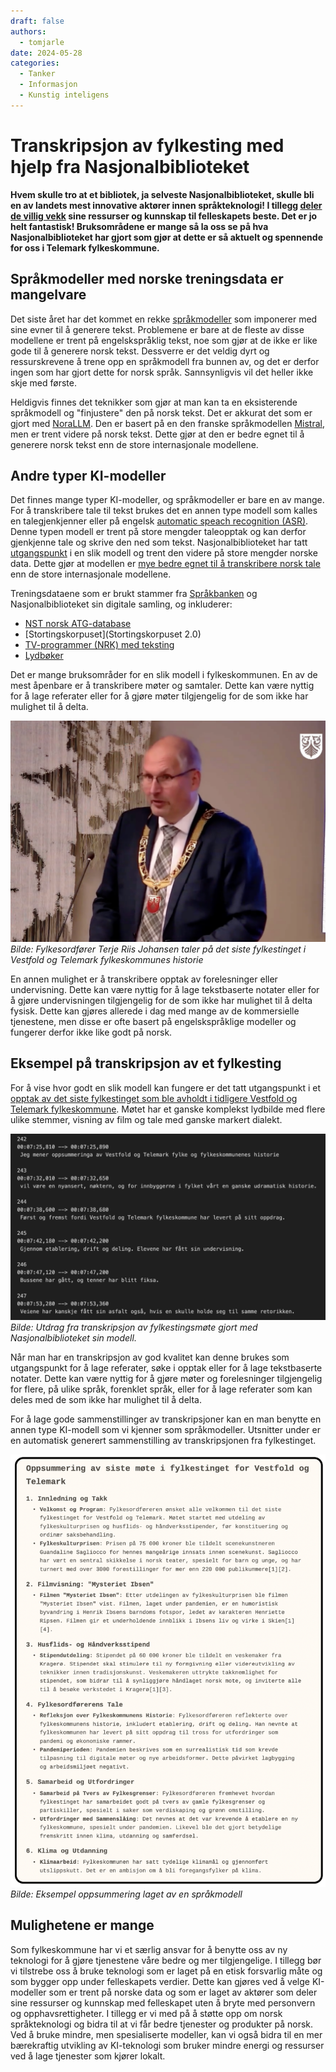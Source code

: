 ```yaml
---
draft: false
authors:
  - tomjarle
date: 2024-05-28
categories:
  - Tanker
  - Informasjon
  - Kunstig inteligens
---
```


# Transkripsjon av fylkesting med hjelp fra Nasjonalbiblioteket

**Hvem skulle tro at et bibliotek, ja selveste Nasjonalbiblioteket, skulle bli en av landets mest innovative aktører innen språkteknologi! I tillegg [deler de villig vekk](https://www.nb.no/pressemeldinger/nasjonalbiblioteket-deler-kunstig-intelligens-som-skjoner-norske-dialekter-og-gjer-tale-om-til-tekst/) sine ressurser og kunnskap til felleskapets beste. Det er jo helt fantastisk! Bruksområdene er mange så la oss se på hva Nasjonalbiblioteket har gjort som gjør at dette er så aktuelt og spennende for oss i Telemark fylkeskommune.**

## Språkmodeller med norske treningsdata er mangelvare
Det siste året har det kommet en rekke [språkmodeller](https://snl.no/spr%C3%A5kmodell) som imponerer med sine evner til å generere tekst. Problemene er bare at de fleste av disse modellene er trent på engelskspråklig tekst, noe som gjør at de ikke er like gode til å generere norsk tekst. Dessverre er det veldig dyrt og ressurskrevene å trene opp en språkmodell fra bunnen av, og det er derfor ingen som har gjort dette for norsk språk. Sannsynligvis vil det heller ikke skje med første.

Heldigvis finnes det teknikker som gjør at man kan ta en eksisterende språkmodell og "finjustere" den på norsk tekst. Det er akkurat det som er gjort med [NoraLLM](https://huggingface.co/norallm). Den er basert på en den franske språkmodellen [Mistral](https://mistral.ai/), men er trent videre på norsk tekst. Dette gjør at den er bedre egnet til å generere norsk tekst enn de store internasjonale modellene.

## Andre typer KI-modeller
Det finnes mange typer KI-modeller, og språkmodeller er bare en av mange. For å transkribere tale til tekst brukes det en annen type modell som kalles en talegjenkjenner eller på engelsk [automatic speach recognition (ASR)](https://openai.com/index/whisper/). Denne typen modell er trent på store mengder taleopptak og kan derfor gjenkjenne tale og skrive den ned som tekst. Nasjonalbiblioteket har tatt [utgangspunkt](https://openai.com/index/whisper/) i en slik modell og trent den videre på store mengder norske data. Dette gjør at modellen er [mye bedre egnet til å transkribere norsk tale](https://www.tek.no/nyheter/nyhet/i/3ELqAq/ai-transkriberer-norsk-tale-nesten-like-godt-som-mennesker) enn de store internasjonale modellene.

Treningsdataene som er brukt stammer fra [Språkbanken](https://www.nb.no/sprakbanken/) og Nasjonalbiblioteket sin digitale samling, og inkluderer:

* [NST norsk ATG-database](https://www.nb.no/sprakbanken/ressurskatalog/oai-nb-no-sbr-13/)
* [Stortingskorpuset](Stortingskorpuset 2.0)
* [TV-programmer (NRK) med teksting](https://www.nb.no/en/the-collection/)
* [Lydbøker](https://www.nb.no/en/the-collection/)

Det er mange bruksområder for en slik modell i fylkeskommunen. En av de mest åpenbare er å transkribere møter og samtaler. Dette kan være nyttig for å lage referater eller for å gjøre møter tilgjengelig for de som ikke har mulighet til å delta.

![Taler](./images/Artikler/Transkripsjon_NB/fylkesting_taler.png)
_Bilde: Fylkesordfører Terje Riis Johansen taler på det siste fylkestinget i Vestfold og Telemark fylkeskommunes historie_

 En annen mulighet er å transkribere opptak av forelesninger eller undervisning. Dette kan være nyttig for å lage tekstbaserte notater eller for å gjøre undervisningen tilgjengelig for de som ikke har mulighet til å delta fysisk. Dette kan gjøres allerede i dag med mange av de kommersielle tjenestene, men disse er ofte basert på engelskspråklige modeller og fungerer derfor ikke like godt på norsk.

## Eksempel på transkripsjon av et fylkesting

For å vise hvor godt en slik modell kan fungere er det tatt utgangspunkt i et [opptak av det siste fylkestinget som ble avholdt i tidligere Vestfold og Telemark fylkeskommune](https://vimeo.com/showcase/10095638/video/890987112). Møtet har et ganske komplekst lydbilde med flere ulike stemmer, visning av film og tale med ganske markert dialekt.

![Transkripsjon](./images/Artikler/Transkripsjon_NB/eksempel1_srt.png)
_Bilde: Utdrag fra transkripsjon av fylkestingsmøte gjort med Nasjonalbiblioteket sin modell._

Når man har en transkripsjon av god kvalitet kan denne brukes som utgangspunkt for å lage referater, søke i opptak eller for å lage tekstbaserte notater. Dette kan være nyttig for å gjøre møter og forelesninger tilgjengelig for flere, på ulike språk, forenklet språk, eller for å lage referater som kan deles med de som ikke har mulighet til å delta.

For å lage gode sammenstillinger av transkripsjoner kan en man benytte en annen type KI-modell som vi kjenner som  språkmodeller. Utsnitter under er en automatisk generert sammenstilling av transkripsjonen fra fylkestinget.

![Oppsummering](./images/Artikler/Transkripsjon_NB/oppsummering_tekst.png)
_Bilde: Eksempel oppsummering laget av en språkmodell_

## Mulighetene er mange
Som fylkeskommune har vi et særlig ansvar for å benytte oss av ny teknologi for å gjøre tjenestene våre bedre og mer tilgjengelige. I tillegg bør vi tilstrebe oss å bruke teknologi som er laget på en etisk forsvarlig måte og som bygger opp under felleskapets verdier. Dette kan gjøres ved å velge KI-modeller som er trent på norske data og som er laget av aktører som deler sine ressurser og kunnskap med felleskapet uten å bryte med personvern og opphavsrettigheter. I tillegg er vi med på å støtte opp om norsk språkteknologi og bidra til at vi får bedre tjenester og produkter på norsk. Ved å bruke mindre, men spesialiserte modeller, kan vi også bidra til en mer bærekraftig utvikling av KI-teknologi som bruker mindre energi og ressurser ved å lage tjenester som kjører lokalt.

